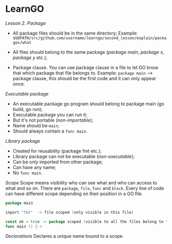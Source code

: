 # LearnGO

*Lesson 2. Package*
- All package files should be in the same directory;
Example: `$GOPATH/src/github.com/username/learngo/second_lesson/explain/packages/what`

- All files should belong to the same package (_package main_, _package x_, _package y_ etc.);

- Package clause.
You can use package clause in a file to let GO know that which package that file belongs to.
Example:
`package main` --> package clause, this should be the first code and it can only appear once.

*Executable package*
- An executable package go program should belong to package main (go build, go run);
- Executable package you can run it;
- But it's not portable (*non-importable*);
- Name should be `main`;
- Should always contain a `func main`.

*Library package*
- Created for reusability (package fmt etc.);
- Library package can not be executable (*non-executable*);
- Can be only imported from other package;
- Can have any name;
- No `func main`.

*Scope*
Scope means visibility who can see what and who can access to what and so on. There are `package`, `file`, `func` and `block`.
Every line of code can have different scope depending on their position in a GO file.
```go
package main

inport "fmt"  -> file scoped (only visible in this file)

const ok = true -> package scoped (visible to all the files belong to the package). Other packages can't see then.
func main () {-> 
```
*Declorations*
Declares a unique name bound to a scope.